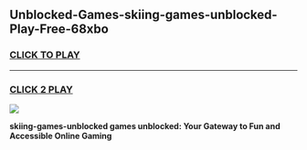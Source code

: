 
## Unblocked-Games-skiing-games-unblocked-Play-Free-68xbo
<h3>
<a href="https://premium76.site?title=skiing-games-unblocked&ref=18A">CLICK TO PLAY</a></h3>
<hr>

<h3>
<a href="https://premium76.site?title=skiing-games-unblocked&ref=18A">CLICK 2 PLAY</a>
  
</h3>

<a href="https://premium76.site?title=skiing-games-unblocked&ref=18A"><img src="https://clearcache.store/games.png"></a>


**skiing-games-unblocked games unblocked: Your Gateway to Fun and Accessible Online Gaming**
